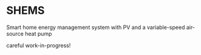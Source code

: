 # SHEMS
Smart home energy management system with PV and a variable-speed air-source heat pump

careful work-in-progress!
